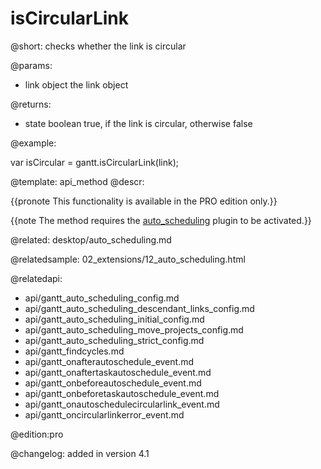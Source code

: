 isCircularLink
=============


@short:
	checks whether the link is circular

@params:

- link			object		the link object

@returns:

- state			boolean		true, if the link is circular, otherwise false


@example:

var isCircular = gantt.isCircularLink(link);

@template:	api_method
@descr:

{{pronote This functionality is available in the PRO edition only.}}

{{note The method requires the [auto_scheduling](desktop/extensions_list.md#autoscheduling) plugin to be activated.}}

@related:
desktop/auto_scheduling.md

@relatedsample:
02_extensions/12_auto_scheduling.html

@relatedapi:

- api/gantt_auto_scheduling_config.md
- api/gantt_auto_scheduling_descendant_links_config.md
- api/gantt_auto_scheduling_initial_config.md
- api/gantt_auto_scheduling_move_projects_config.md
- api/gantt_auto_scheduling_strict_config.md
- api/gantt_findcycles.md
- api/gantt_onafterautoschedule_event.md
- api/gantt_onaftertaskautoschedule_event.md
- api/gantt_onbeforeautoschedule_event.md
- api/gantt_onbeforetaskautoschedule_event.md
- api/gantt_onautoschedulecircularlink_event.md
- api/gantt_oncircularlinkerror_event.md

@edition:pro

@changelog:
added in version 4.1